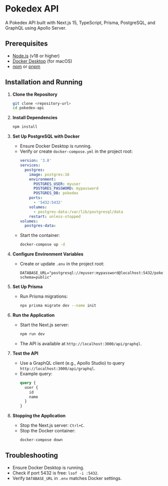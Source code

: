# Pokedex API

A Pokedex API built with Next.js 15, TypeScript, Prisma, PostgreSQL, and GraphQL using Apollo Server.

## Prerequisites

- [Node.js](https://nodejs.org/) (v18 or higher)
- [Docker Desktop](https://www.docker.com/products/docker-desktop/) (for macOS)
- [npm](https://www.npmjs.com/) or [pnpm](https://pnpm.io/)

## Installation and Running

1. **Clone the Repository**
   ```bash
   git clone <repository-url>
   cd pokedex-api
   ```

2. **Install Dependencies**
   ```bash
   npm install
   ```

3. **Set Up PostgreSQL with Docker**
   - Ensure Docker Desktop is running.
   - Verify or create `docker-compose.yml` in the project root:
     ```yaml
     version: '3.8'
     services:
       postgres:
         image: postgres:16
         environment:
           POSTGRES_USER: myuser
           POSTGRES_PASSWORD: mypassword
           POSTGRES_DB: pokedex
         ports:
           - '5432:5432'
         volumes:
           - postgres-data:/var/lib/postgresql/data
         restart: unless-stopped
     volumes:
       postgres-data:
     ```
   - Start the container:
     ```bash
     docker-compose up -d
     ```

4. **Configure Environment Variables**
   - Create or update `.env` in the project root:
     ```env
     DATABASE_URL="postgresql://myuser:mypassword@localhost:5432/pokedex?schema=public"
     ```

5. **Set Up Prisma**
   - Run Prisma migrations:
     ```bash
     npx prisma migrate dev --name init
     ```

6. **Run the Application**
   - Start the Next.js server:
     ```bash
     npm run dev
     ```
   - The API is available at `http://localhost:3000/api/graphql`.

7. **Test the API**
   - Use a GraphQL client (e.g., Apollo Studio) to query `http://localhost:3000/api/graphql`.
   - Example query:
     ```graphql
     query {
       user {
         id
         name
       }
     }
     ```

8. **Stopping the Application**
   - Stop the Next.js server: `Ctrl+C`.
   - Stop the Docker container:
     ```bash
     docker-compose down
     ```

## Troubleshooting
- Ensure Docker Desktop is running.
- Check if port 5432 is free: `lsof -i :5432`.
- Verify `DATABASE_URL` in `.env` matches Docker settings.